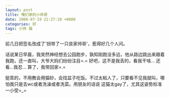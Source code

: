 ```yaml
---
layout: post
title: 俺们家的小帅哥
date: 2008-07-19 22:27:28 +0800
categories: 好
tags: 小帅 猫
---
```

前几日把签名改成了'拐带了一只良家帅哥'，惹得好几个人问。

话说某日早晨，我突然神经想去公园跑步，孰知刚跑没多远，他从路边跳出来跟着我跑，还一直叫，大爷大妈们纷纷注目=.=
好吧，这不是我丢的，看我干啥...
还看...我忍...
算了，我带回家=.=

挺乖的，不用教会用猫砂，会找盆子吃饭。不过太粘人了，只要看不见我就叫，哪怕我只是去wc或者洗澡或者洗菜。用朋友的话说 这猫太gay了，尤其这姿势标准一小受=_=
